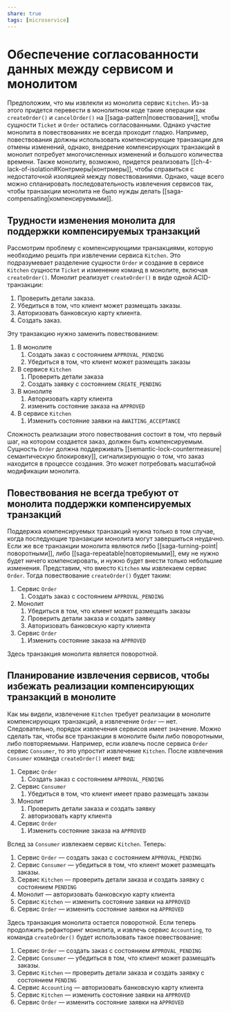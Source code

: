 ```yaml
---
share: true
tags: [microservice]
---
```

# Обеспечение согласованности данных между сервисом и монолитом
Предположим, что мы извлекли из монолита сервис `Kitchen`. Из-за этого придется перевести в монолитном коде такие операции как `createOrder()` и `cancelOrder()` на [[saga-pattern|повествования]], чтобы сущности `Ticket` и `Order` остались согласованными.
Однако участие монолита в повествованиях не всегда проходит гладко. Например, повествования должны использовать компенсирующие транзакции для отмены изменений, однако, внедрение компенсирующих транзакций в монолит потребует многочисленных изменений и большого количества времени. Также монолиту, возможно, придется реализовать [[ch-4-lack-of-isolation#Контрмеры|контрмеры]], чтобы справиться с недостаточной изоляцией между повествованиями.
Однако, чаще всего можно спланировать последовательность извлечения сервисов так, чтобы транзакции монолита не было нужды делать [[saga-compensating|компенсируемыми]].
## Трудности изменения монолита для поддержки компенсируемых транзакций
Рассмотрим проблему с компенсирующими транзакциями, которую необходимо решить при извлечении сервиса `Kitchen`. Это подразумевает разделение сущности `Order` и создание в сервисе `Kitchen` сущности `Ticket` и изменение команд в монолите, включая `createOrder()`.
Монолит реализует `createOrder()` в виде одной ACID-транзакции:
1. Проверить детали заказа.
2. Убедиться в том, что клиент может размещать заказы.
3. Авторизовать банковскую карту клиента.
4. Создать заказ.

Эту транзакцию нужно заменить повествованием:
1. В монолите
	1. Создать заказ с состоянием `APPROVAL_PENDING`
	2. Убедиться в том, что клиент может размещать заказы
2. В сервисе `Kitchen`
	1. Проверить детали заказа
	2. Создать заявку с состоянием `CREATE_PENDING`
3. В монолите
	1. Авторизовать карту клиента
	2. изменить состояние заказа на `APPROVED`
4. В сервисе `Kitchen`
	1. Изменить состояние заявки на `AWAITING_ACCEPTANCE`

Сложность реализации этого повествования состоит в том, что первый шаг, на котором создается заказ, должен быть компенсируемым. Сущность `Order` должна поддерживать [[semantic-lock-countermeasure|семантическую блокировку]], сигнализирующую о том, что заказ находится в процессе создания.
Это может потребовать масштабной модификации монолита.
## Повествования не всегда требуют от монолита поддержки компенсируемых транзакций
Поддержка компенсируемых транзакций нужна только в том случае, когда последующие транзакции монолита могут завершиться неудачно. Если же все транзакции монолита являются либо [[saga-turning-point|поворотными]], либо [[saga-repeatable|повторяемыми]], ему не нужно будет ничего компенсировать, и нужно будет внести только небольшие изменения.
Представим, что вместо `Kitchen` мы извлекаем сервис `Order`. Тогда повествование `createOrder()` будет таким:
1. Сервис `Order`
	1. Создать заказ с состоянием `APPROVAL_PENDING`
2. Монолит
	1. Убедиться в том, что клиент может размещать заказы
	2. Проверить детали заказа и создать заявку
	3. Авторизовать банковскую карту клиента
3. Сервис `Order`
	1. Изменить состояние заказа на `APPROVED`

Здесь транзакция монолита является поворотной.
## Планирование извлечения сервисов, чтобы избежать реализации компенсирующих транзакций в монолите
Как мы видели, извлечение `Kitchen` требует реализации в монолите компенсирующих транзакций, а извлечение `Order` — нет. Следовательно, порядок извлечения сервисов имеет значение. Можно сделать так, чтобы все транзакции в монолите были либо поворотными, либо повторяемыми. Например, если извлечь после сервиса `Order` сервис `Consumer`, то это упростит извлечение `Kitchen`.
После извлечения `Consumer` команда `createOrder()` имеет вид:
1. Сервис `Order`
	1. Создать заказ с состоянием `APPROVAL_PENDING`
2. Сервис `Consumer`
	1. Убедиться в том, что клиент имеет право размещать заказы
3. Монолит
	1. Проверить детали заказа и создать заявку
	2. авторизовать карту клиента
4. Сервис `Order`
	1. Изменить состояние заказа на `APPROVED`

Вслед за `Consumer` извлекаем сервис `Kitchen`. Теперь:
1. Сервис `Order` — создать заказ с состоянием `APPROVAL_PENDING`
2. Сервис `Consumer` — убедиться в том, что клиент может размещать заказы.
3. Сервис `Kitchen` — проверить детали заказа и создать заявку с состоянием `PENDING`
4. Монолит — авторизовать банковскую карту клиента
5. Сервис `Kitchen` — изменить состояние заявки на `APPROVED`
6. Сервис `Order` — изменить состояние заявки на `APPROVED`

Здесь транзакция монолита остается поворотной.
Если теперь продолжить рефакторинг монолита, и извлечь сервис `Accounting`, то команда `createOrder()` будет использовать такое повествование:
1. Сервис `Order` — создать заказ с состоянием `APPROVAL_PENDING`
2. Сервис `Consumer` — убедиться в том, что клиент может размещать заказы.
3. Сервис `Kitchen` — проверить детали заказа и создать заявку с состоянием `PENDING`
4. Сервис `Accounting` — авторизовать банковскую карту клиента
5. Сервис `Kitchen` — изменить состояние заявки на `APPROVED`
6. Сервис `Order` — изменить состояние заявки на `APPROVED`
